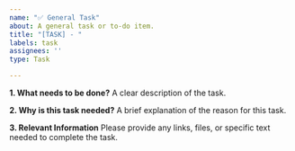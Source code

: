 ```yaml
---
name: "✅ General Task"
about: A general task or to-do item.
title: "[TASK] - "
labels: task
assignees: ''
type: Task

---
```


**1. What needs to be done?**
A clear description of the task.

**2. Why is this task needed?**
A brief explanation of the reason for this task.

**3. Relevant Information**
Please provide any links, files, or specific text needed to complete the task.
